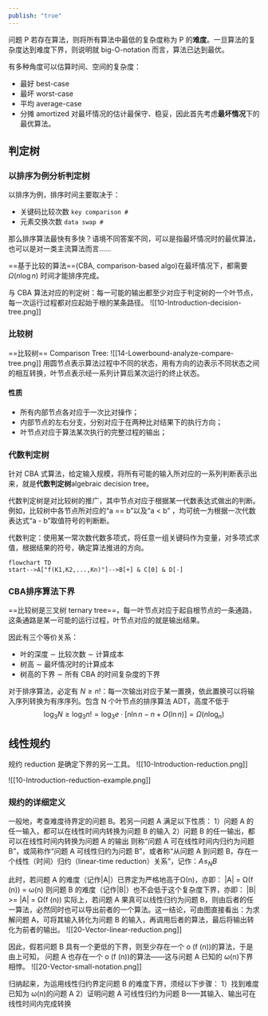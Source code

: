 ```yaml
---
publish: "true"
---
```

问题 P 若存在算法，则将所有算法中最低的复杂度称为 P 的**难度**。一旦算法的复杂度达到难度下界，则说明就 big-O-notation 而言，算法已达到最优。

有多种角度可以估算时间、空间的复杂度：
- 最好 best-case
- 最坏 worst-case
- 平均 average-case
- 分摊 amortized
对最坏情况的估计最保守、稳妥，因此首先考虑**最坏情况**下的最优算法。

## 判定树
### 以排序为例分析判定树
以排序为例，排序时间主要取决于：
- 关键码比较次数 `key comparison #`
- 元素交换次数 `data swap #`

那么排序算法最快有多快？语境不同答案不同，可以是指最坏情况时的最优算法，也可以是对一类主流算法而言……

==基于比较的算法==(CBA, comparison-based algo)在最坏情况下，都需要 $\Omega (n\log n)$ 时间才能排序完成。

与 CBA 算法对应的判定树：每一可能的输出都至少对应于判定树的一个叶节点，每一次运行过程都对应起始于根的某条路径。
![[10-Introduction-decision-tree.png]]

### 比较树
==比较树== Comparison Tree: 
![[14-Lowerbound-analyze-compare-tree.png]]
用圆节点表示算法过程中不同的状态，用有方向的边表示不同状态之间的相互转换，叶节点表示经一系列计算后某次运行的终止状态。

#### 性质
- 所有内部节点各对应于一次比对操作；
- 内部节点的左右分支，分别对应于在两种比对结果下的执行方向；
- 叶节点对应于算法某次执行的完整过程的输出；

### 代数判定树
针对 CBA 式算法，给定输入规模，将所有可能的输入所对应的一系列判断表示出来，就是**代数判定树**algebraic decision tree。

代数判定树是对比较树的推广，其中节点对应于根据某一代数表达式做出的判断。例如，比较树中各节点所对应的“a == b”以及“a < b” ，均可统一为根据一次代数表达式“a - b”取值符号的判断断。

代数判定：使用某一常次数代数多项式，将任意一组关键码作为变量，对多项式求值，根据结果的符号，确定算法推进的方向。

```mermaid
flowchart TD
start-->A["f(K1,K2,...,Kn)"]-->B[+] & C[0] & D[-]
```

### CBA排序算法下界
==比较树是三叉树 ternary tree==，每一叶节点对应于起自根节点的一条通路，这条通路是某一可能的运行过程，叶节点对应的就是输出结果。

因此有三个等价关系：
- 叶的深度 $\sim$ 比较次数 $\sim$ 计算成本
- 树高 $\sim$ 最坏情况时的计算成本
- 树高的下界 $\sim$ 所有 CBA 的时间复杂度的下界

对于排序算法，必定有 $N\ge n!$：每一次输出对应于某一置换，依此置换可以将输入序列转换为有序序列。包含 N 个叶节点的排序算法 ADT，高度不低于 
$$
\log_{3}N\ge \log_{3}n!=\log_{3}e\cdot[n\ln n-n+O(\ln n)]=\Omega(n\log_{n})
$$

## 线性规约
规约 reduction 是确定下界的另一工具。
![[10-Introduction-reduction.png]]

![[10-Introduction-reduction-example.png]]

### 规约的详细定义
一般地，考查难度待界定的问题 B。若另一问题 A 满足以下性质：
1）问题 A 的任一输入，都可以在线性时间内转换为问题 B 的输入
2）问题 B 的任一输出，都可以在线性时间内转换为问题 A 的输出
则称“问题 A 可在线性时间内归约为问题 B”，或简称作“问题 A 可线性归约为问题 B”，或者称“从问题 A 到问题 B，存在一个线性（时间）归约（linear-time reduction）关系”，记作：$A \le_{N} B$

此时，若问题 A 的难度（记作|A|）已界定为严格地高于Ω(n)，亦即：
|A| = Ω(f (n)) = ω(n)
则问题 B 的难度（记作|B|）也不会低于这个复杂度下界，亦即：
|B| >= |A| = Ω(f (n))
实际上，若问题 A 果真可以线性归约为问题 B，则由后者的任一算法，必然同时也可以导出前者的一个算法。这一结论，可由图直接看出：为求解问题 A，可将其输入转化为问题 B 的输入，再调用后者的算法，最后将输出转化为前者的输出。
![[20-Vector-linear-reduction.png]]

因此，假若问题 B 具有一个更低的下界，则至少存在一个 o (f (n))的算法，于是由上可知， 问题 A 也存在一个 o (f (n))的算法——这与问题 A 已知的 ω(n)下界相悖。
![[20-Vector-small-notation.png]]

归纳起来，为运用线性归约界定问题 B 的难度下界，须经以下步骤：
1）找到难度已知为 ω(n)的问题 A
2）证明问题 A 可线性归约为问题 B——其输入、输出可在线性时间内完成转换

